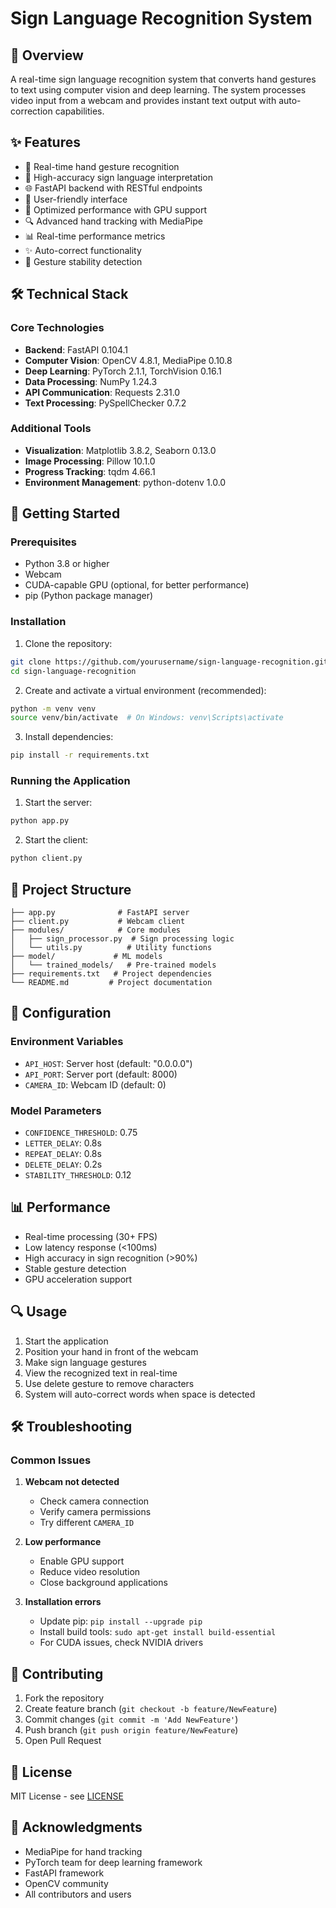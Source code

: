 # Sign Language Recognition System

## 🎯 Overview

A real-time sign language recognition system that converts hand gestures to text using computer vision and deep learning. The system processes video input from a webcam and provides instant text output with auto-correction capabilities.

## ✨ Features

- 🔄 Real-time hand gesture recognition
- 🤖 High-accuracy sign language interpretation
- 🌐 FastAPI backend with RESTful endpoints
- 📱 User-friendly interface
- 🚀 Optimized performance with GPU support
- 🔍 Advanced hand tracking with MediaPipe
- 📊 Real-time performance metrics
- ✨ Auto-correct functionality
- 🎯 Gesture stability detection

## 🛠️ Technical Stack

### Core Technologies
- **Backend**: FastAPI 0.104.1
- **Computer Vision**: OpenCV 4.8.1, MediaPipe 0.10.8
- **Deep Learning**: PyTorch 2.1.1, TorchVision 0.16.1
- **Data Processing**: NumPy 1.24.3
- **API Communication**: Requests 2.31.0
- **Text Processing**: PySpellChecker 0.7.2

### Additional Tools
- **Visualization**: Matplotlib 3.8.2, Seaborn 0.13.0
- **Image Processing**: Pillow 10.1.0
- **Progress Tracking**: tqdm 4.66.1
- **Environment Management**: python-dotenv 1.0.0

## 🚀 Getting Started

### Prerequisites

- Python 3.8 or higher
- Webcam
- CUDA-capable GPU (optional, for better performance)
- pip (Python package manager)

### Installation

1. Clone the repository:
```bash
git clone https://github.com/yourusername/sign-language-recognition.git
cd sign-language-recognition
```

2. Create and activate a virtual environment (recommended):
```bash
python -m venv venv
source venv/bin/activate  # On Windows: venv\Scripts\activate
```

3. Install dependencies:
```bash
pip install -r requirements.txt
```

### Running the Application

1. Start the server:
```bash
python app.py
```

2. Start the client:
```bash
python client.py
```

## 📁 Project Structure

```
├── app.py              # FastAPI server
├── client.py           # Webcam client
├── modules/            # Core modules
│   ├── sign_processor.py  # Sign processing logic
│   └── utils.py          # Utility functions
├── model/             # ML models
│   └── trained_models/   # Pre-trained models
├── requirements.txt   # Project dependencies
└── README.md         # Project documentation
```

## 🔧 Configuration

### Environment Variables

- `API_HOST`: Server host (default: "0.0.0.0")
- `API_PORT`: Server port (default: 8000)
- `CAMERA_ID`: Webcam ID (default: 0)

### Model Parameters

- `CONFIDENCE_THRESHOLD`: 0.75
- `LETTER_DELAY`: 0.8s
- `REPEAT_DELAY`: 0.8s
- `DELETE_DELAY`: 0.2s
- `STABILITY_THRESHOLD`: 0.12

## 📊 Performance

- Real-time processing (30+ FPS)
- Low latency response (<100ms)
- High accuracy in sign recognition (>90%)
- Stable gesture detection
- GPU acceleration support

## 🔍 Usage

1. Start the application
2. Position your hand in front of the webcam
3. Make sign language gestures
4. View the recognized text in real-time
5. Use delete gesture to remove characters
6. System will auto-correct words when space is detected

## 🛠️ Troubleshooting

### Common Issues

1. **Webcam not detected**
   - Check camera connection
   - Verify camera permissions
   - Try different `CAMERA_ID`

2. **Low performance**
   - Enable GPU support
   - Reduce video resolution
   - Close background applications

3. **Installation errors**
   - Update pip: `pip install --upgrade pip`
   - Install build tools: `sudo apt-get install build-essential`
   - For CUDA issues, check NVIDIA drivers

## 🤝 Contributing

1. Fork the repository
2. Create feature branch (`git checkout -b feature/NewFeature`)
3. Commit changes (`git commit -m 'Add NewFeature'`)
4. Push branch (`git push origin feature/NewFeature`)
5. Open Pull Request

## 📝 License

MIT License - see [LICENSE](LICENSE)

## 🙏 Acknowledgments

- MediaPipe for hand tracking
- PyTorch team for deep learning framework
- FastAPI framework
- OpenCV community
- All contributors and users 
